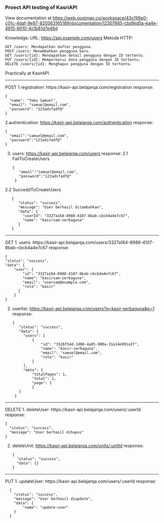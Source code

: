 <h3>Proect API testing of KasriAPI</h3>

View documentation at https://web.postman.co/workspace/43cf99e0-c01c-4daf-9e97-820563165189/documentation/12307865-cbdfed5a-ea4e-4815-8010-4c1b81d7e46d

Knowledge:
URL: https://api.example.com/users
Metode HTTP:

    GET /users: Mendapatkan daftar pengguna.
    POST /users: Menambahkan pengguna baru.
    GET /users/{id}: Mendapatkan detail pengguna dengan ID tertentu.
    PUT /users/{id}: Memperbarui data pengguna dengan ID tertentu.
    DELETE /users/{id}: Menghapus pengguna dengan ID tertentu.

Practically at KasirAPI
<hr>
POST
1.registration: https://kasir-api.belajarqa.com/registration
response:

    {
      "name": "Toko Samuel",
      "email": "samuel@email.com",
      "password": "123adsfadf@"
    }

2.authentication: https://kasir-api.belajarqa.com/authentication
response: 

    {
      "email":"samuel@email.com",
      "password":"123adsfadf@"
    }

3. users: https://kasir-api.belajarqa.com/users
response:
2.1 FailToCreateUsers

       {
          "email":"samuel@email.com",
          "password":"123adsfadf@"
        }
2.2 SucceddToCreateUsers

       {
          "status": "success",
          "message": "User berhasil ditambahkan",
          "data": {
            "userId": "3327a164-8988-4107-8bab-cbcb4a4e7c67",
            "name": "kasirsam-serbaguna"
          }
       }
<hr>
GET
1. users: https://kasir-api.belajarqa.com/users/3327a164-8988-4107-8bab-cbcb4a4e7c67
response:
    
    {    
    "status": "success",
    "data": {
        "user": {
            "id": "3327a164-8988-4107-8bab-cbcb4a4e7c67",
            "name": "kasirsam-serbaguna",
            "email": "usersam@example.com",
            "role": "kasir"
          }
        }
    }
2. userlist: https://kasir-api.belajarqa.com/users?q=kasir-serbaguna&p=1
response:
    
       {
          "status": "success",
          "data": {
            "users": [
                {
                    "id": "3526f54d-1d08-4a05-900a-31a14e991a37",
                    "name": "kasir-serbaguna",
                    "email": "samuel@email.com",
                    "role": "kasir"
                }
            ],
            "meta": {
                "totalPages": 1,
                "total": 1,
                "page": 1
                }
          }
        }
<hr>
DELETE
1. deleteUser: https://kasir-api.belajarqa.com/users/:userId
response:
    
    {
      "status": "success",
      "message": "User berhasil dihapus"
    }
2. deleteUnit: https://kasir-api.belajarqa.com/units/:unitId
response:


       {
         "status": "success",
         "data": {}
       }
<hr>
PUT
1. updateUser: https://kasir-api.belajarqa.com/users/:userId
response: 
      
      {
        "status": "success",
        "message": "User berhasil diupdate",
        "data": {
            "name": "update-user"
        }
      }
